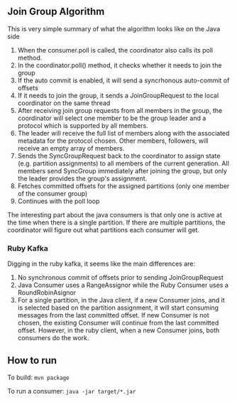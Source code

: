 
## Join Group Algorithm

This is very simple summary of what the algorithm looks like on the Java side

1. When the consumer.poll is called, the coordinator also calls its poll method. 
2. In the coordinator.poll() method, it checks whether it needs to join the group
3. If the auto commit is enabled, it will send a syncrhonous auto-commit of offsets
4. If it needs to join the group, it sends a JoinGroupRequest to the local coordinator on the same thread
5. After receiving join group requests from all members in the group, the coordinator will select one member to be the group leader and a protocol which is supported by all members.
6. The leader will receive the full list of members along with the associated metadata for the protocol chosen. Other members, followers, will receive an empty array of members. 
7. Sends the SyncGroupRequest back to the coordinator to assign state (e.g. partition assignments) to all members of the current generation. All members send SyncGroup immediately after joining the group, but only the leader provides the group's assignment.
8. Fetches committed offsets for the assigned partitions (only one member of the consumer group)
9. Continues with the poll loop

The interesting part about the java consumers is that only one is active at the time when there is a single partition. If there are multiple partitions, the coordinator will figure out what partitions each consumer will get. 


### Ruby Kafka

Digging in the ruby kafka, it seems like the main differences are:

1. No synchronous commit of offsets prior to sending JoinGroupRequest
2. Java Consumer uses a RangeAssignor while the Ruby Consumer uses a RoundRobinAsignor 
3. For a single partition, in the Java client, if a new Consumer joins, and it is selected based on the partition assignment, it will start consuming messages from the last committed offset. If new Consumer is not chosen, the existing Consumer will continue from the last committed offset. However, in the ruby client, when a new Consumer joins, both consumers do the work.

## How to run

To build: `mvn package`

To run a consumer: `java -jar target/*.jar`
